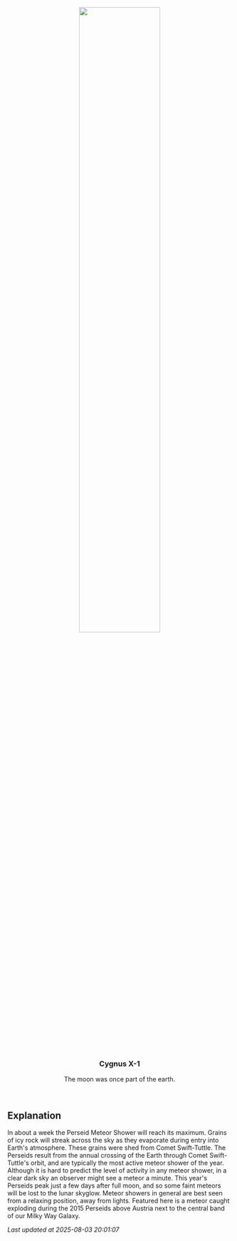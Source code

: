 <p align='center'>
    <img src='https://apod.nasa.gov/apod/image/2508/MeteorBoom_vanderHoeven_750.gif' width='60%' />
    <h3 align="center">Cygnus X-1</h3>
    <p align="center">The moon was once part of the earth.</p>
</p>
<br/>

Explanation
--
In about a week the Perseid Meteor Shower will reach its maximum.  Grains of icy rock will streak across the sky as they evaporate during entry into Earth's atmosphere.  These grains were shed from Comet Swift-Tuttle.  The Perseids result from the annual crossing of the Earth through Comet Swift-Tuttle's orbit, and are typically the most active meteor shower of the year.  Although it is hard to predict the level of activity in any meteor shower, in a clear dark sky an observer might see a meteor a minute.  This year's Perseids peak just a few days after  full moon, and so some faint meteors will be lost to the lunar skyglow.  Meteor showers in general are best seen from a relaxing position, away from lights.  Featured here is a meteor caught exploding during the 2015 Perseids above Austria next to the central band of our Milky Way Galaxy.


*Last updated at 2025-08-03 20:01:07*
